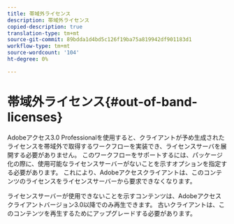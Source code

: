 ```yaml
---
title: 帯域外ライセンス
description: 帯域外ライセンス
copied-description: true
translation-type: tm+mt
source-git-commit: 89bdda1d4bd5c126f19ba75a819942df901183d1
workflow-type: tm+mt
source-wordcount: '104'
ht-degree: 0%

---
```



# 帯域外ライセンス{#out-of-band-licenses}

Adobeアクセス3.0 Professionalを使用すると、クライアントが予め生成されたライセンスを帯域外で取得するワークフローを実装でき、ライセンスサーバを展開する必要がありません。 このワークフローをサポートするには、パッケージ化の際に、使用可能なライセンスサーバーがないことを示すオプションを指定する必要があります。 これにより、Adobeアクセスクライアントは、このコンテンツのライセンスをライセンスサーバーから要求できなくなります。

ライセンスサーバーが使用できないことを示すコンテンツは、Adobeアクセスクライアントバージョン3.0以降でのみ再生できます。 古いクライアントは、このコンテンツを再生するためにアップグレードする必要があります。
